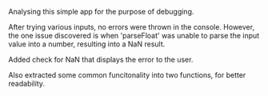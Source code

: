 Analysing this simple app for the purpose of debugging.

After trying various inputs, no errors were thrown in the console. However, the one issue discovered is when 'parseFloat' was unable to parse the input value into a number, resulting into a NaN result.

Added check for NaN that displays the error to the user.

Also extracted some common funcitonality into two functions, for better readability.